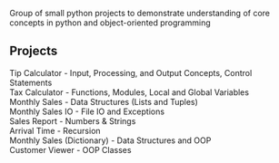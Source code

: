 Group of small python projects to demonstrate understanding of core concepts in python and object-oriented programming

## Projects
Tip Calculator - Input, Processing, and Output Concepts, Control Statements\
Tax Calculator - Functions, Modules, Local and Global Variables\
Monthly Sales - Data Structures (Lists and Tuples)\
Monthly Sales IO - File IO and Exceptions\
Sales Report - Numbers & Strings\
Arrival Time - Recursion\
Monthly Sales (Dictionary) - Data Structures and OOP\
Customer Viewer - OOP Classes
